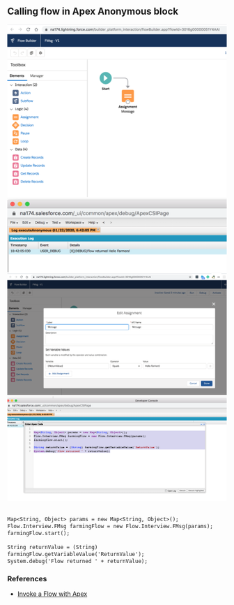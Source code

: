 ## Calling flow in Apex Anonymous block


![flow-0](img/flow-0.png)
![flow-1](img/flow-1.png)
![flow-2](img/flow-2.png)
![flow-3](img/flow-code.png)




```

Map<String, Object> params = new Map<String, Object>();
Flow.Interview.FMsg farmingFlow = new Flow.Interview.FMsg(params);
farmingFlow.start();
 
String returnValue = (String) farmingFlow.getVariableValue('ReturnValue');
System.debug('Flow returned ' + returnValue);

```
### References

- [Invoke a Flow with Apex](https://developer.salesforce.com/docs/atlas.en-us.salesforce_vpm_guide.meta/salesforce_vpm_guide/vpm_distribute_system_apex.htm)

